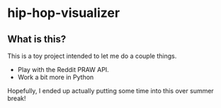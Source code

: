 # hip-hop-visualizer

## What is this?
This is a toy project intended to let me do a couple things.
+ Play with the Reddit PRAW API.
+ Work a bit more in Python

Hopefully, I ended up actually putting some time into this over summer break!